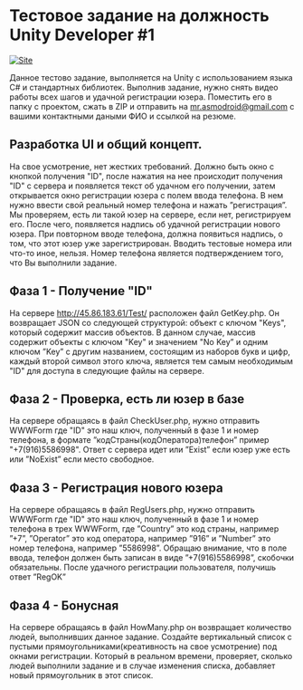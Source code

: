 # Тестовое задание на должность Unity Developer #1

[![Site](https://softwaredev.space/assets/images/ico.webp)](https://softwaredev.space/)

Данное тестово задание, выполняется на Unity с использованием языка C# и стандартных библиотек. Выполнив задание, нужно снять видео работы всех шагов и удачной регистрации юзера. Поместить его в папку с проектом, сжать в ZIP и отправить на mr.asmodroid@gmail.com с вашими контактными даными ФИО и ссылкой на резюме.

## Разработка UI и общий концепт.

На свое усмотрение, нет жестких требований. 
Должно быть окно с кнопкой получения "ID", после нажатия на нее происходит получения "ID" с сервера и появляется текст об удачном его получении, затем открывается окно регистрации юзера с полем ввода телефона. В нем нужно ввести свой реальный номер телефона и нажать
”регистрация”. Мы проверяем, есть ли такой юзер на сервере, если нет, регистрируем его. После чего, появляется надпись об удачной регистрации нового юзера. При повторном вводе телефона, должна появиться надпись, о том, что этот юзер уже зарегистрирован. Вводить тестовые номера или что-то иное, нельзя. Номер телефона является подтверждением того, что Вы выполнили задание.

## Фаза 1 - Получение "ID"

На сервере http://45.86.183.61/Test/ расположен файл GetKey.php. Он возвращает JSON со следующей структурой: объект с ключом "Keys", который содержит массив объектов. В данном случае, массив содержит объекты с ключом "Key" и значением "No Key” и одним ключом ”Key” с другим названием, состоящим из наборов букв и цифр, каждый второй символ этого ключа, является тем самым необходимым "ID" для доступа в следующие файлы на сервере.

## Фаза 2 - Проверка, есть ли юзер в базе

На сервере обращаясь в файл CheckUser.php, нужно отправить WWWForm где "ID" это наш ключ, полученный в фазе 1 и номер телефона, в формате ”кодСтраны(кодОператора)телефон” пример "+7(916)5586998". Ответ с сервера идет или ”Exist” если юзер уже есть или ”NoExist” если место свободное.

## Фаза 3 - Регистрация нового юзера

На сервере обращаясь в файл RegUsers.php, нужно отправить WWWForm где "ID" это наш ключ, полученный в фазе 1 и номер телефона в трех WWWForm, где ”Country” это код страны, например ”+7”, ”Operator” это код оператора, например ”916” и ”Number” это номер телефона, например ”5586998”. Обращаю внимание, что в поле ввода, телефон должен быть записан в виде ”+7(916)5586998”, скобочки обязательны. После удачного регистрации пользователя, получишь ответ ”RegOK”

## Фаза 4 - Бонусная

На сервере обращаясь в файл HowMany.php он возвращает количество людей, выполнивших данное задание. Создайте вертикальный список с пустыми прямоугольниками(креативность на свое усмотрение) под окнами регистрации. Который в реальном времени, проверяет, сколько людей выполнили задание и в случае изменения списка, добавляет новый прямоугольник в этот список.